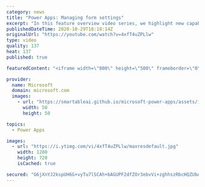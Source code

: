 ```yaml
---
category: news
title: "Power Apps: Managing form settings"
excerpt: "In this feature overview video series, we highlight new capabilities included in the latest update to Microsoft Power Apps.  Improvements to Microsoft Power Apps for managing form settings and events allow users to set various features on a form in the new modern designer.   Get the most out of Power"
publishedDateTime: 2020-10-29T18:18:14Z
originalUrl: "https://youtube.com/watch?v=4xfT4uZPLlw"
type: video
quality: 137
heat: 137
published: true

featuredContent: "<iframe width=\"800\" height=\"500\" frameborder=\"0\" src=\"https://www.youtube.com/embed/4xfT4uZPLlw\" allow=\"accelerometer; autoplay; encrypted-media; gyroscope; picture-in-picture\" allowfullscreen></iframe>"

provider:
  name: Microsoft
  domain: microsoft.com
  images:
    - url: "https://smartableai.github.io/microsoft-power-apps/assets/images/organizations/microsoft.com-50x50.jpg"
      width: 50
      height: 50

topics:
  - Power Apps

images:
  - url: "https://i.ytimg.com/vi/4xfT4uZPLlw/maxresdefault.jpg"
    width: 1280
    height: 720
    isCached: true

secured: "G6jXnYJ2kspUH6G+vyTu7lSCAh+bAGUPF2dfZOr3ebvVi+zghhszRbcHQZUbAHP8oICQ+uL2JUUdWXDePfXRcEPvCKjRaPidbB5dZEpbPzRoAHFFYzI2kJ2UAjsfoHTim80jWa3dro60sxL1u7uEl7daflaKlwO2ifcVyxrEuUht5rrp7V1ulv/G2btgYzuP6MhM0y9LstHuOQaDB5ezMhBVIEoVyrntoQWormQvU5qgZguM8Lk6i2pPYIbxqRdByf5dfdQ+1XGkMv5YbpT0HT6d+HuW5GHeFPRgNVD2kOD5hmDOUjDsWA30Z+P0ECNujaO12tItFxO/Ik1NT058d6sHvR2G/XPzarbqyjQRbx6Ue/t9/Tb5fAOjybvkzHYExQHD9kpFNpY2xxg2hegVfopmvkpjr348W4Bv5ZVRu+SjT7ve+ZYRNPrf/KKhrCVm;SVXU0vvi/u9pByqUagEupg=="
---
```


